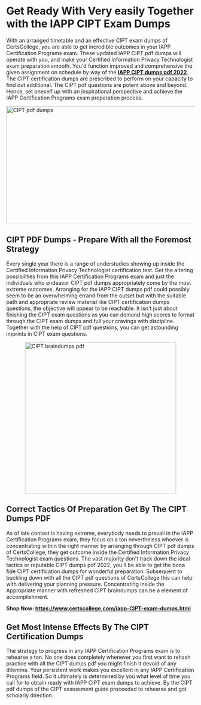 <h1><strong>Get Ready With Very easily Together with the IAPP CIPT Exam Dumps&nbsp;</strong></h1>
<p><span style="font-weight: 400;">With an arranged timetable and an effective  CIPT exam dumps of CertsCollege, you are able to get incredible outcomes in your IAPP Certification Programs exam. These updated IAPP CIPT pdf dumps will operate with you, and make your Certified Information Privacy Technologist exam preparation smooth. You'd function improved and comprehensive the given assignment on schedule by way of the <strong><a href="https://www.certscollege.com/iapp-CIPT-exam-dumps.html">IAPP CIPT dumps pdf 2022</a></strong>. The CIPT certification dumps are prescribed to perform on your capacity to find out additional. The  CIPT pdf questions are potent above and beyond. Hence, set oneself up with an inspirational perspective and achieve the IAPP Certification Programs exam preparation process.&nbsp;</span></p>
<p><span style="font-weight: 400;"><img style="display: block; margin-left: auto; margin-right: auto;" src="https://i.ibb.co/CPDK3ps/Yellow-and-Blue-Initiative-Blog-Banner.png" alt="CIPT pdf dumps" width="559" height="315" /></span></p>
<h2><strong>CIPT PDF Dumps - Prepare With all the Foremost Strategy</strong></h2>
<p><span style="font-weight: 400;">Every single year there is a range of understudies showing up inside the Certified Information Privacy Technologist certification test. Get the altering possibilities from this IAPP Certification Programs exam and just the individuals who endeavor CIPT pdf dumps appropriately come by the most extreme outcomes. Arranging for the IAPP CIPT dumps pdf could possibly seem to be an overwhelming errand from the outset but with the suitable path and appropriate review material like CIPT certification dumps questions, the objective will appear to be reachable. It isn't just about finishing the CIPT exam questions as you can demand high scores to format through the CIPT exam dumps and full your cravings with discipline. Together with the help of CIPT pdf questions, you can get astounding imprints in CIPT exam questions.</span></p>
<p><span style="font-weight: 400;"><a href="https://tinyurl.com/2d7he7mv"><img style="display: block; margin-left: auto; margin-right: auto;" src="https://i.ibb.co/9tMrhdY/Teacher-Appreciation-Invitation.png" alt="CIPT braindumps pdf " width="404" height="404" /></a></span></p>
<h2><strong>Correct Tactics Of Preparation Get By The CIPT Dumps PDF</strong></h2>
<p><span style="font-weight: 400;">As of late contest is having extreme, everybody needs to prevail in the IAPP Certification Programs exam, they focus on a ton nevertheless whoever is concentrating within the right manner by arranging through CIPT pdf dumps of CertsCollege, they get outcome inside the Certified Information Privacy Technologist exam questions. The vast majority don't track down the ideal tactics or reputable CIPT dumps pdf 2022, you'll be able to get the bona fide CIPT certification dumps for wonderful preparation. Subsequent to buckling down with all the  CIPT pdf questions of CertsCollege this can help with delivering your planning pressure. Concentrating inside the Appropriate manner with refreshed CIPT braindumps can be a element of accomplishment.</span></p>
<p><span style="font-weight: 400;"><strong>Shop Now: <a href="https://www.certscollege.com/iapp-CIPT-exam-dumps.html">https://www.certscollege.com/iapp-CIPT-exam-dumps.html</a></strong></span></p>
<h2><strong>Get Most Intense Effects By The CIPT Certification Dumps</strong></h2>
<p><span style="font-weight: 400;">The strategy to progress in any IAPP Certification Programs exam is to rehearse a ton. No one does completely whenever you first want to rehash practice with all the CIPT dumps pdf you might finish it devoid of any dilemma. Your persistent work makes you excellent in any IAPP Certification Programs field. So it ultimately is determined by you what level of time you call for to obtain ready with IAPP CIPT exam dumps to achieve. By the CIPT pdf dumps of the CIPT assessment guide proceeded to rehearse and got scholarly direction.</span></p>
